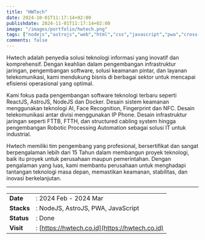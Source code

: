 ```yaml
---
title: "HWTech"
date: 2024-10-01T11:17:14+02:00
publishdate: 2024-11-01T11:17:14+02:00
image: "/images/portfolio/hwtech.png"
tags: ["nodejs","astrojs","web","html","css","javascript","pwa","cross-platform","landing"]
comments: false
---
```


Hwtech adalah penyedia solusi teknologi informasi yang inovatif dan komprehensif. Dengan keahlian dalam pengembangan infrastruktur jaringan, pengembangan software, solusi keamanan pintar, dan layanan telekomunikasi, kami mendukung bisnis di berbagai sektor untuk mencapai efisiensi operasional yang optimal.
<!--more-->

Kami fokus pada pengembangan software teknologi terbaru seperti ReactJS, AstroJS, NodeJS dan Docker. Desain sistem keamanan menggunakan teknologi AI, Face Recognition, Fingerprint dan NFC. Desain telekomunikasi antar divisi menggunakan IP Phone. Desain infrastruktur jaringan seperti FTTB, FTTH, dan structured cabling system hingga pengembangan Robotic Processing Automation sebagai solusi IT untuk industrial.

Hwtech memiliki tim pengembang yang profesional, bersertifikat dan sangat berpengalaman lebih dari 15 Tahun dalam membangun proyek teknologi, baik itu proyek untuk perusahaan maupun pemerintahan. Dengan pengalaman yang luas, kami membantu perusahaan untuk menghadapi tantangan teknologi masa depan, memastikan keamanan, stabilitas, dan inovasi berkelanjutan.

---

|||
|---|---|
|**Date**| : 2024 Feb - 2024 Mar
|**Stacks**| : NodeJS, AstroJS, PWA, JavaScript
|**Status**| : Done
|**Visit**| : [https://hwtech.co.id](https://hwtech.co.id)

